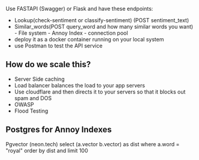  Use FASTAPI (Swagger) or Flask and have these endpoints:
  - Lookup(check-sentiment or classify-sentiment) (POST sentiment_text)
  - Similar_words(POST query_word and how many similar words you want)
	    - File system
	      - Annoy Index 
	      - connection pool
- deploy it as a docker container running on your local system
- use Postman to test the API service
## How do we scale this?
* Server Side caching
* Load balancer balances the load to your app servers
* Use cloudflare and then directs it to your servers so that it blocks out spam and DOS
* OWASP 
* Flood Testing

## Postgres for Annoy Indexes
Pgvector (neon.tech)
select (a.vector <cosine similarity> b.vector) as dist where a.word = "royal" order by dist and limit 100

